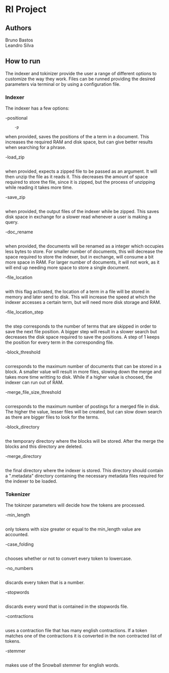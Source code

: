 

# RI Project 

## Authors

Bruno Bastos\
Leandro Silva


## How to run

The indexer and tokinizer provide the user a range of different options to customize the way they work. Files can be runned providing the desired parameters via terminal or by using a configuration file.

### Indexer

The indexer has a few options:

-positional
```
    -p 
```
when provided, saves the positions of the a term in a document. This increases the required RAM and disk space, but can give better results when searching for a phrase.

-load_zip
```

```
when provided, expects a zipped file to be passed as an argument. It will then unzip the file as it reads it. This decreases the amount of space required to store the file, since it is zipped, but the process of unzipping while reading it takes more time.

-save_zip
```

```
when provided, the output files of the indexer while be zipped. This saves disk space in exchange for a slower read whenever a user is making a query.

-doc_rename
```

```
when provided, the documents will be renamed as a integer which occupies less bytes to store. For smaller number of documents, this will decrease the space required to store the indexer, but in exchange, will consume a bit more space in RAM. For larger number of documents, it will not work, as it will end up needing more space to store a single document.


-file_location
```

```
with this flag activated, the location of a term in a file will be stored in memory and later send to disk. This will increase the speed at which the indexer accesses a certain term, but will need more disk storage and RAM. 


-file_location_step
```

```
the step corresponds to the number of terms that are skipped in order to save the next file position. A bigger step will result in a slower search but decreases the disk space required to save the positions. A step of 1 keeps the position for every term in the corresponding file.

-block_threshold
```

```
corresponds to the maximum number of documents that can be stored in a block. A smaller value will result in more files, slowing down the merge and takes more time writting to disk. While if a higher value is choosed, the indexer can run out of RAM.

-merge_file_size_threshold
```

```
corresponds to the maximum number of postings for a merged file in disk. The higher the value, lesser files will be created, but can slow down search as there are bigger files to look for the terms.

-block_directory
```

```
the temporary directory where the blocks will be stored. After the merge the blocks and this directory are deleted.

-merge_directory
```

```
the final directory where the indexer is stored. This directory should contain a ".metadata" directory containing the necessary metadata files required for the indexer to be loaded.


### Tokenizer

The tokinzer parameters will decide how the tokens are processed.

-min_length
```

```
only tokens with size greater or equal to the min_length value are accounted.

-case_folding
```

```
chooses whether or not to convert every token to lowercase.

-no_numbers
```

```
discards every token that is a number.

-stopwords
```

```
discards every word that is contained in the stopwords file.

-contractions
```

```
uses a contraction file that has many english contractions. If a token matches one of the contractions it is converted in the non contracted list of tokens.

-stemmer
```

```
makes use of the Snowball stemmer for english words.



